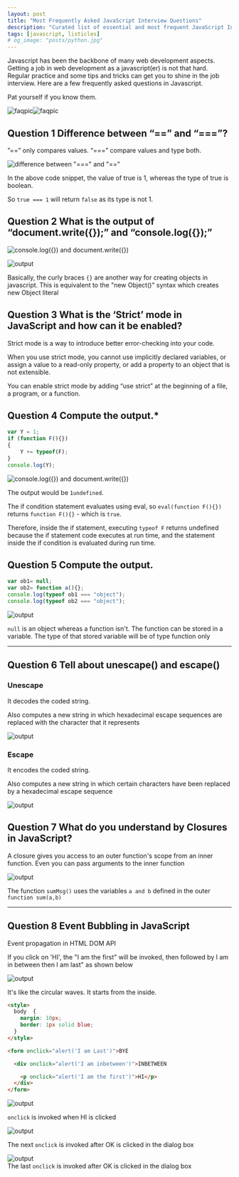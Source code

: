 ```yaml
---
layout: post
title: "Most Frequently Asked JavaScript Interview Questions"
description: "Curated list of essential and most frequent JavaScript Interview Questions. Regular practice and some tips and tricks can get you to shine in the job interview."
tags: [javascript, listicles]
# og_image: "posts/python.jpg"
---
```


<!-- {% include image.html path="posts/python.jpg" path-detail="posts/python.jpg" alt="Evaluation Metrics for Machine Learning" %} -->

Javascript has been the backbone of many web development aspects. Getting a job in web development as a javascript(er) is not that hard. Regular practice and some tips and tricks can get you to shine in the job interview. Here are a few frequently asked questions in Javascript. 

Pat yourself if you know them.


![faqpic](media/f.png)![faqpic](media/js.png)


## Question 1 Difference between “==” and “===”?

”==” only compares values. “===” compare values and type both.

![difference between "===" and "=="](media/qna1.png)  

In the above code snippet, the value of true is 1, whereas the type of true is boolean. 

So `true === 1` will return `false` as its type is not 1.


## Question 2 What is the output of “document.write({});” and “console.log({});”

<!-- | Syntax | Description |
| ----------- | ----------- |
| document.write({});|[object Object]|
| console.log({});|{}| -->  

![console.log({}) and document.write({})](media/qna2.png)  

![output](media/qna21.png)  

Basically, the curly braces `{}` are another way for creating objects in javascript. This is equivalent to the "new Object()" syntax which creates new Object literal 


## Question 3 What is the ‘Strict’ mode in JavaScript and how can it be enabled? 

Strict mode is a way to introduce better error-checking into your code.

When you use strict mode, you cannot use implicitly declared variables, or assign a value to a read-only property, or add a property to an object that is not extensible.

You can enable strict mode by adding “use strict” at the beginning of a file, a program, or a function.


## Question 4 Compute the output.*  

```javascript
var Y = 1;
if (function F(){})
{
    Y += typeof(F);
}
console.log(Y);
```

![console.log({}) and document.write({})](media/qna3.png)  

The output would be `1undefined`. 

The if condition statement evaluates using eval, so `eval(function F(){})` returns `function F(){}` - which is `true`. 

Therefore, inside the if statement, executing `typeof F` returns undefined because the if statement code executes at run time, and the statement inside the if condition is evaluated during run time.

## Question 5 Compute the output.

```javascript
var ob1= null;
var ob2= function a(){};
console.log(typeof ob1 === "object");
console.log(typeof ob2 === "object");
```

![output](media/qna5.png)  

`null` is an object whereas a function isn't. The function can be stored in a variable. The type of that stored variable will be of type function only

---

## Question 6 Tell about unescape() and escape()

### Unescape

It decodes the coded string.

Also computes a new string in which hexadecimal escape sequences are replaced with the character that it represents
  
![output](media/qna61.png)  

### Escape

It encodes the coded string.

Also computes a new string in which certain characters have been replaced by a hexadecimal escape sequence
  
![output](media/qna62.png)


## Question 7 What do you understand by Closures in JavaScript?

A closure gives you access to an outer function's scope from an inner function. Even you can pass arguments to the inner function

![output](media/qna7.png)  

The function `sumMsg()` uses the variables `a and b` defined in the outer `function sum(a,b)`

---

## Question 8 Event Bubbling in JavaScript

Event propagation in HTML DOM API

If you click on 'HI', the "I am the first" will be invoked, then followed by I am in between then I am last" as shown below

![output](media/qna8img.png)  

It's like the circular waves. It starts from the inside.

```HTML
<style>
  body  {
    margin: 10px;
    border: 1px solid blue;
  }
</style>

<form onclick="alert('I am Last')">BYE

  <div onclick="alert('I am inbetween')">INBETWEEN

    <p onclick="alert('I am the first')">HI</p>
  </div>
</form>
```

![output](media/qna81.png)  

`onclick` is invoked when HI is clicked

![output](media/qna82.png)  

The next `onclick` is invoked after OK is clicked in the dialog box

![output](media/qna83.png)  
The last `onclick` is invoked after OK is clicked in the dialog box

